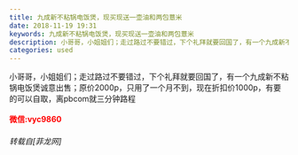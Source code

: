 ```yaml
---
title: 九成新不粘锅电饭煲，现买现送一壶油和两包薏米
date: 2018-11-19 19:31
keywords: 九成新不粘锅电饭煲，现买现送一壶油和两包薏米
description: 小哥哥，小姐姐们；走过路过不要错过，下个礼拜就要回国了，有一个九成新不粘锅电饭煲诚意出售；原价2000p，只用了一个月不到，现在折扣价1000p，有要的可以自取，离pbcom就三分钟路程微信:vyc9860
categories: used
---
```

<td class="t_f" id="postmessage_2311926">

小哥哥，小姐姐们；走过路过不要错过，下个礼拜就要回国了，有一个九成新不粘锅电饭煲诚意出售；原价2000p，只用了一个月不到，现在折扣价1000p，有要的可以自取，离pbcom就三分钟路程<br/>
<br/>
<font color="Red"><strong>微信:vyc9860</strong></font></td>
###### 转载自[菲龙网]